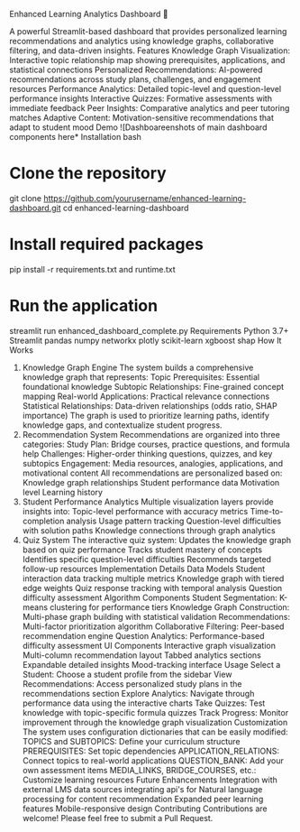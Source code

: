 Enhanced Learning Analytics Dashboard 🧠

A powerful Streamlit-based dashboard that provides personalized learning recommendations and analytics using knowledge graphs, collaborative filtering, and data-driven insights.
Features
Knowledge Graph Visualization: Interactive topic relationship map showing prerequisites, applications, and statistical connections
Personalized Recommendations: AI-powered recommendations across study plans, challenges, and engagement resources
Performance Analytics: Detailed topic-level and question-level performance insights
Interactive Quizzes: Formative assessments with immediate feedback
Peer Insights: Comparative analytics and peer tutoring matches
Adaptive Content: Motivation-sensitive recommendations that adapt to student mood
Demo
![Dashboareenshots of main dashboard components here*
Installation
bash
# Clone the repository
git clone https://github.com/yourusername/enhanced-learning-dashboard.git
cd enhanced-learning-dashboard

# Install required packages
pip install -r requirements.txt and runtime.txt

# Run the application
streamlit run enhanced_dashboard_complete.py
Requirements
Python 3.7+
Streamlit
pandas
numpy
networkx
plotly
scikit-learn
xgboost
shap
How It Works
1. Knowledge Graph Engine
The system builds a comprehensive knowledge graph that represents:
Topic Prerequisites: Essential foundational knowledge
Subtopic Relationships: Fine-grained concept mapping
Real-world Applications: Practical relevance connections
Statistical Relationships: Data-driven relationships (odds ratio, SHAP importance)
The graph is used to prioritize learning paths, identify knowledge gaps, and contextualize student progress.
2. Recommendation System
Recommendations are organized into three categories:
Study Plan: Bridge courses, practice questions, and formula help
Challenges: Higher-order thinking questions, quizzes, and key subtopics
Engagement: Media resources, analogies, applications, and motivational content
All recommendations are personalized based on:
Knowledge graph relationships
Student performance data
Motivation level
Learning history
3. Student Performance Analytics
Multiple visualization layers provide insights into:
Topic-level performance with accuracy metrics
Time-to-completion analysis
Usage pattern tracking
Question-level difficulties with solution paths
Knowledge connections through graph analytics
4. Quiz System
The interactive quiz system:
Updates the knowledge graph based on quiz performance
Tracks student mastery of concepts
Identifies specific question-level difficulties
Recommends targeted follow-up resources
Implementation Details
Data Models
Student interaction data tracking multiple metrics
Knowledge graph with tiered edge weights
Quiz response tracking with temporal analysis
Question difficulty assessment
Algorithm Components
Student Segmentation: K-means clustering for performance tiers
Knowledge Graph Construction: Multi-phase graph building with statistical validation
Recommendations: Multi-factor prioritization algorithm
Collaborative Filtering: Peer-based recommendation engine
Question Analytics: Performance-based difficulty assessment
UI Components
Interactive graph visualization
Multi-column recommendation layout
Tabbed analytics sections
Expandable detailed insights
Mood-tracking interface
Usage
Select a Student: Choose a student profile from the sidebar
View Recommendations: Access personalized study plans in the recommendations section
Explore Analytics: Navigate through performance data using the interactive charts
Take Quizzes: Test knowledge with topic-specific formula quizzes
Track Progress: Monitor improvement through the knowledge graph visualization
Customization
The system uses configuration dictionaries that can be easily modified:
TOPICS and SUBTOPICS: Define your curriculum structure
PREREQUISITES: Set topic dependencies
APPLICATION_RELATIONS: Connect topics to real-world applications
QUESTION_BANK: Add your own assessment items
MEDIA_LINKS, BRIDGE_COURSES, etc.: Customize learning resources
Future Enhancements
Integration with external LMS data sources
 integrating api's for Natural language processing for content recommendation
Expanded peer learning features
Mobile-responsive design
Contributing
Contributions are welcome! Please feel free to submit a Pull Request.
